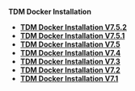 <strong>TDM Docker Installation<strong>

<ul>
<li><a href="/articles/98_maintenance_and_operational/Installations/Docker/TDM/TDM_Docker_Installation_V7.5.2.md">TDM Docker Installation V7.5.2</a></li>      
<li><a     
<li><a href="/articles/98_maintenance_and_operational/Installations/Docker/TDM/TDM_Docker_Installation_V7.5.1.md">TDM Docker Installation V7.5.1</a></li>      
<li><a href="/articles/98_maintenance_and_operational/Installations/Docker/TDM/TDM_Docker_Installation_V7.5.md">TDM Docker Installation V7.5</a></li>    
<li><a href="/articles/98_maintenance_and_operational/Installations/Docker/TDM/TDM_Docker_Installation_V7.4.md">TDM Docker Installation V7.4</a></li>    
<li><a href="/articles/98_maintenance_and_operational/Installations/Docker/TDM/TDM_Docker_Installation_V7.3.md">TDM Docker Installation V7.3</a></li>
<li><a href="/articles/98_maintenance_and_operational/Installations/Docker/TDM/TDM_Docker_Installation_V7.2.md">TDM Docker Installation V7.2</a></li>
<li><a href="/articles/98_maintenance_and_operational/Installations/Docker/TDM/TDM_Docker_Installation_V7.1.md">TDM Docker Installation V7.1</a></li>
</ul>

